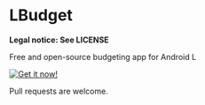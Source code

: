 LBudget
=======

**Legal notice: See LICENSE**

Free and open-source budgeting app for Android L

[![Get it now!](http://developer.android.com/images/brand/en_generic_rgb_wo_60.png "Get it now!")](https://play.google.com/store/apps/details?id=org.jorge.lbudget)

Pull requests are welcome.